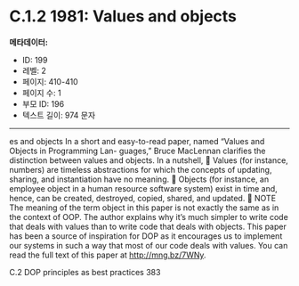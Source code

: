 # C.1.2 1981: Values and objects

**메타데이터:**
- ID: 199
- 레벨: 2
- 페이지: 410-410
- 페이지 수: 1
- 부모 ID: 196
- 텍스트 길이: 974 문자

---

es and objects
In a short and easy-to-read paper, named “Values and Objects in Programming Lan-
guages,” Bruce MacLennan clarifies the distinction between values and objects. In a
nutshell,
 Values (for instance, numbers) are timeless abstractions for which the concepts
of updating, sharing, and instantiation have no meaning.
 Objects (for instance, an employee object in a human resource software system)
exist in time and, hence, can be created, destroyed, copied, shared, and updated.
 NOTE The meaning of the term object in this paper is not exactly the same as in the
context of OOP.
The author explains why it’s much simpler to write code that deals with values than to
write code that deals with objects. This paper has been a source of inspiration for DOP
as it encourages us to implement our systems in such a way that most of our code deals
with values. You can read the full text of this paper at http://mng.bz/7WNy.

C.2 DOP principles as best practices 383